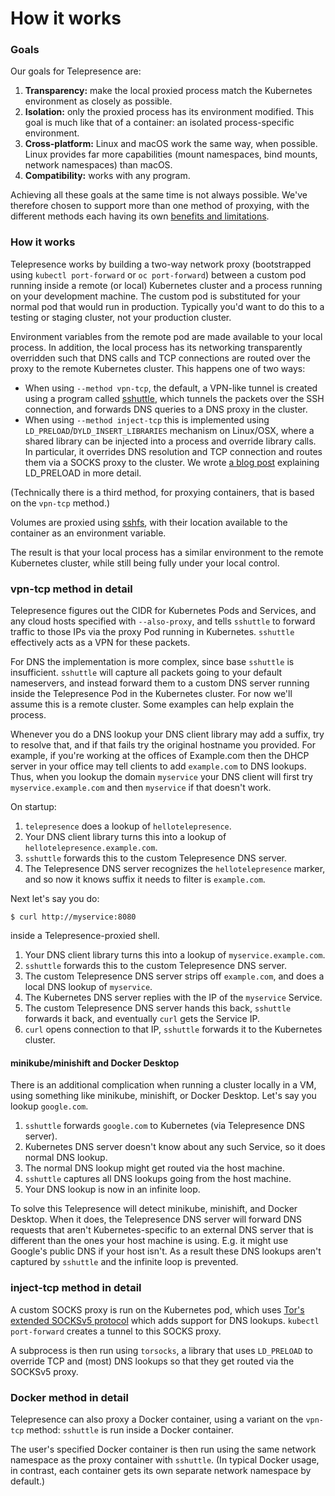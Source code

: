 # How it works

### Goals

Our goals for Telepresence are:

1. **Transparency:** make the local proxied process match the Kubernetes environment as closely as possible.
2. **Isolation:** only the proxied process has its environment modified.
    This goal is much like that of a container: an isolated process-specific environment.
3. **Cross-platform:** Linux and macOS work the same way, when possible.
   Linux provides far more capabilities (mount namespaces, bind mounts, network namespaces) than macOS.
4. **Compatibility:** works with any program.

Achieving all these goals at the same time is not always possible.
We've therefore chosen to support more than one method of proxying, with the different methods each having its own [benefits and limitations](/reference/methods.html).

### How it works

Telepresence works by building a two-way network proxy (bootstrapped using `kubectl port-forward` or `oc port-forward`) between a custom pod running inside a remote (or local) Kubernetes cluster and a process running on your development machine.
The custom pod is substituted for your normal pod that would run in production.
Typically you'd want to do this to a testing or staging cluster, not your production cluster.

Environment variables from the remote pod are made available to your local process.
In addition, the local process has its networking transparently overridden such that DNS calls and TCP connections are routed over the proxy to the remote Kubernetes cluster.
This happens one of two ways:

* When using `--method vpn-tcp`, the default, a VPN-like tunnel is created using a program called [sshuttle](http://sshuttle.readthedocs.io/), which tunnels the packets over the SSH connection, and forwards DNS queries to a DNS proxy in the cluster.
* When using `--method inject-tcp` this is implemented using `LD_PRELOAD`/`DYLD_INSERT_LIBRARIES` mechanism on Linux/OSX, where a shared library can be injected into a process and override library calls.
  In particular, it overrides DNS resolution and TCP connection and routes them via a SOCKS proxy to the cluster.
  We wrote [a blog post](https://www.datawire.io/code-injection-on-linux-and-macos/) explaining LD_PRELOAD in more detail.

(Technically there is a third method, for proxying containers, that is based on the `vpn-tcp` method.)

Volumes are proxied using [sshfs](https://github.com/libfuse/sshfs), with their location available to the container as an environment variable.

The result is that your local process has a similar environment to the remote Kubernetes cluster, while still being fully under your local control.

### vpn-tcp method in detail

Telepresence figures out the CIDR for Kubernetes Pods and Services, and any cloud hosts specified with `--also-proxy`, and tells `sshuttle` to forward traffic to those IPs via the proxy Pod running in Kubernetes.
`sshuttle` effectively acts as a VPN for these packets.

For DNS the implementation is more complex, since base `sshuttle` is insufficient.
`sshuttle` will capture all packets going to your default nameservers, and instead forward them to a custom DNS server running inside the Telepresence Pod in the Kubernetes cluster.
For now we'll assume this is a remote cluster.
Some examples can help explain the process.

Whenever you do a DNS lookup your DNS client library may add a suffix, try to resolve that, and if that fails try the original hostname you provided.
For example, if you're working at the offices of Example.com then the DHCP server in your office may tell clients to add `example.com` to DNS lookups.
Thus, when you lookup the domain `myservice` your DNS client will first try `myservice.example.com` and then `myservice` if that doesn't work.

On startup:

1. `telepresence` does a lookup of `hellotelepresence`.
2. Your DNS client library turns this into a lookup of `hellotelepresence.example.com`.
3. `sshuttle` forwards this to the custom Telepresence DNS server.
4. The Telepresence DNS server recognizes the `hellotelepresence` marker, and so now it knows suffix it needs to filter is `example.com`.

Next let's say you do:

```console
$ curl http://myservice:8080
```

inside a Telepresence-proxied shell.

1. Your DNS client library turns this into a lookup of `myservice.example.com`.
2. `sshuttle` forwards this to the custom Telepresence DNS server.
3. The custom Telepresence DNS server strips off `example.com`, and does a local DNS lookup of `myservice`.
4. The Kubernetes DNS server replies with the IP of the `myservice` Service.
5. The custom Telepresence DNS server hands this back, `sshuttle` forwards it back, and eventually `curl` gets the Service IP.
6. `curl` opens connection to that IP, `sshuttle` forwards it to the Kubernetes cluster.

#### minikube/minishift and Docker Desktop

There is an additional complication when running a cluster locally in a VM, using something like minikube, minishift, or Docker Desktop.
Let's say you lookup `google.com`.

1. `sshuttle` forwards `google.com` to Kubernetes (via Telepresence DNS server).
2. Kubernetes DNS server doesn't know about any such Service, so it does normal DNS lookup.
3. The normal DNS lookup might get routed via the host machine.
4. `sshuttle` captures all DNS lookups going from the host machine.
5. Your DNS lookup is now in an infinite loop.

To solve this Telepresence will detect minikube, minishift, and Docker Desktop.
When it does, the Telepresence DNS server will forward DNS requests that aren't Kubernetes-specific to an external DNS server that is different than the ones your host machine is using.
E.g. it might use Google's public DNS if your host isn't.
As a result these DNS lookups aren't captured by `sshuttle` and the infinite loop is prevented.

### inject-tcp method in detail

A custom SOCKS proxy is run on the Kubernetes pod, which uses [Tor's extended SOCKSv5 protocol](https://gitweb.torproject.org/torsocks.git/tree/doc/socks/socks-extensions.txt) which adds support for DNS lookups.
`kubectl port-forward` creates a tunnel to this SOCKS proxy.

A subprocess is then run using `torsocks`, a library that uses `LD_PRELOAD` to override TCP and (most) DNS lookups so that they get routed via the SOCKSv5 proxy.

### Docker method in detail

Telepresence can also proxy a Docker container, using a variant on the `vpn-tcp` method: `sshuttle` is run inside a Docker container.

The user's specified Docker container is then run using the same network namespace as the proxy container with `sshuttle`.
(In typical Docker usage, in contrast, each container gets its own separate network namespace by default.)

